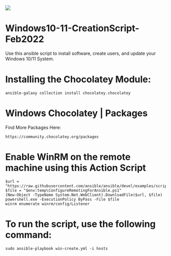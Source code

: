<img src=https://www.gamerevolution.com/assets/uploads/2021/07/Windows-11-downgrade-to-Windows-10-1280x720.png >

# Windows10-11-CreationScript-Feb2022
Use this ansible script to install software, create users, and update your Windows 10/11 System. 

# Installing the Chocolatey Module:
```
ansible-galaxy collection install chocolatey.chocolatey
```

# Windows Chocolatey | Packages
Find More Packages Here:
```
https://community.chocolatey.org/packages
```

# Enable WinRM on the remote machine using this Action Script
```
$url = "https://raw.githubusercontent.com/ansible/ansible/devel/examples/scripts/ConfigureRemotingForAnsible.ps1"
$file = "$env:temp\ConfigureRemotingForAnsible.ps1"
(New-Object -TypeName System.Net.WebClient).DownloadFile($url, $file)
powershell.exe -ExecutionPolicy ByPass -File $file
winrm enumerate winrm/config/Listener
```
# To run the script, use the following command:
```
sudo ansible-playbook win-create.yml -i hosts
```
